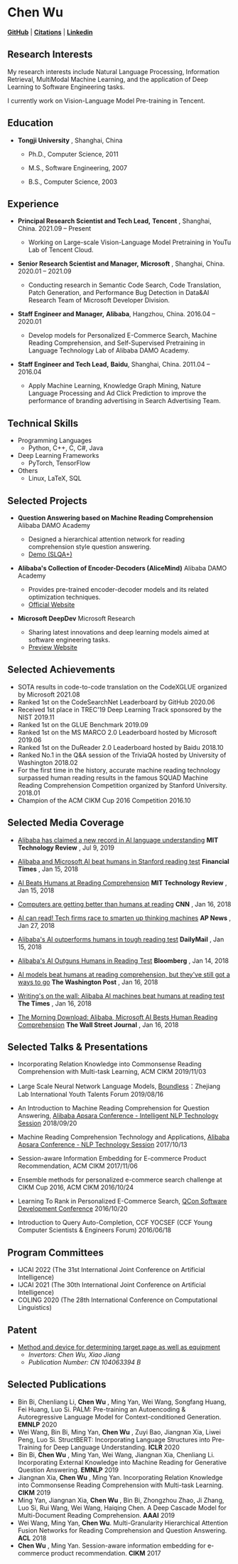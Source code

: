 # **Chen Wu**

[**GitHub**](https://github.com/overwindows) |
[**Citations**](https://scholar.google.com/citations?user=ZvGfyVUAAAAJ&amp;hl=en) |
[**Linkedin**](https://www.linkedin.com/in/chen-wu-27954a19/)

## **Research Interests**

My research interests include Natural Language Processing, Information Retrieval, MultiModal Machine Learning, and the application of Deep Learning to Software Engineering tasks.

I currently work on Vision-Language Model Pre-training in Tencent.

## **Education**

- **Tongji University** , Shanghai, China

  - Ph.D., Computer Science, 2011

  - M.S., Software Engineering, 2007

  - B.S., Computer Science, 2003

## **Experience**

- **Principal Research Scientist and Tech Lead,**   **Tencent** , Shanghai, China. 2021.09 – Present

  - Working on Large-scale Vision-Language Model Pretraining in YouTu Lab of Tencent Cloud.

- **Senior Research Scientist and Manager,**  **Microsoft** , Shanghai, China. 2020.01 – 2021.09

  - Conducting research in Semantic Code Search, Code Translation, Patch Generation, and Performance Bug Detection in Data&amp;AI Research Team of Microsoft Developer Division.

- **Staff Engineer and Manager,** **Alibaba**, Hangzhou, China. 2016.04 – 2020.01

  - Develop models for Personalized E-Commerce Search, Machine Reading Comprehension, and Self-Supervised Pretraining in Language Technology Lab of Alibaba DAMO Academy.

- **Staff Engineer and Tech Lead,** **Baidu**, Shanghai, China. 2011.04 – 2016.04

  - Apply Machine Learning, Knowledge Graph Mining, Nature Language Processing and Ad Click Prediction to improve the performance of branding advertising in Search Advertising Team.

## **Technical Skills**

- Programming Languages
  - Python, C++, C, C#, Java
- Deep Learning Frameworks
  - PyTorch, TensorFlow
- Others
  - Linux, LaTeX, SQL

## **Selected Projects**
- **Question Answering based on Machine Reading Comprehension** Alibaba DAMO Academy
  - Designed a hierarchical attention network for reading comprehension style question answering.
  - [Demo (SLQA+)](https://rajpurkar.github.io/SQuAD-explorer/explore/1.1/dev/)

- **Alibaba&#39;s Collection of Encoder-Decoders (AliceMind)** Alibaba DAMO Academy
  - Provides pre-trained encoder-decoder models and its related optimization techniques.
  - [Official Website](https://nlp.aliyun.com/portal#/alice)

- **Microsoft DeepDev** Microsoft Research
  - Sharing latest innovations and deep learning models aimed at software engineering tasks.
  - [Preview Website](https://www.microsoft.com/en-us/research/project/microsoft-deepdev/)

## **Selected Achievements**
 - SOTA results in code-to-code translation on the CodeXGLUE organized by Microsoft 2021.08
 - Ranked 1st on the CodeSearchNet Leaderboard by GitHub 2020.06
 - Received 1st place in TREC&#39;19 Deep Learning Track sponsored by the NIST 2019.11
 - Ranked 1st on the GLUE Benchmark 2019.09
 - Ranked 1st on the MS MARCO 2.0 Leaderboard hosted by Microsoft 2019.06
 - Ranked 1st on the DuReader 2.0 Leaderboard hosted by Baidu 2018.10
 - Ranked No.1 in the Q&amp;A session of the TriviaQA hosted by University of Washington 2018.02
 - For the first time in the history, accurate machine reading technology surpassed human reading results in the famous SQUAD Machine Reading Comprehension Competition organized by Stanford University. 2018.01
 - Champion of the ACM CIKM Cup 2016 Competition 2016.10

## **Selected Media Coverage**

- [Alibaba has claimed a new record in AI language understanding](https://www.technologyreview.com/2019/07/09/134266/alibaba-has-claimed-a-new-record-in-ai-language-understanding/#:~:text=An%20AI%20program%20developed%20by,at%20handling%20text%20and%20speech.)
**MIT Technology Review** , Jul 9, 2019

- [Alibaba and Microsoft AI beat humans in Stanford reading test](https://www.ft.com/content/8763219a-f9bc-11e7-9b32-d7d59aace167)
**Financial Times** , Jan 15, 2018

- [AI Beats Humans at Reading Comprehension](https://www.technologyreview.com/2018/01/15/67415/ai-beats-humans-at-reading-comprehension-but-it-still-doesnt-truly-comprehend-language/)
**MIT Technology Review** , Jan 15, 2018

- [Computers are getting better than humans at reading](https://money.cnn.com/2018/01/15/technology/reading-robot-alibaba-microsoft-stanford/index.html#:~:text=Artificial%20intelligence%20programs%20built%20by,said%20in%20a%20statement%20Monday.)
**CNN** , Jan 16, 2018

- [AI can read! Tech firms race to smarten up thinking machines](https://apnews.com/e45d6c50e7fd4acea83b422ef8e4f80c/AI-can-read!-Tech-firms-race-to-smarten-up-thinking-machines)
**AP News** , Jan 27, 2018

- [Alibaba&#39;s AI outperforms humans in tough reading test](https://www.dailymail.co.uk/sciencetech/article-5271343/The-machine-read-better-you.html) **DailyMail** , Jan 15, 2018

- [Alibaba&#39;s AI Outguns Humans in Reading Test](https://www.bloomberg.com/news/articles/2018-01-15/alibaba-s-ai-outgunned-humans-in-key-stanford-reading-test)
**Bloomberg** , Jan 14, 2018

- [AI models beat humans at reading comprehension, but they&#39;ve still got a ways to go](https://www.washingtonpost.com/business/economy/ais-ability-to-read-hailed-as-historical-milestone-but-computers-arent-quite-there/2018/01/16/04638f2e-faf6-11e7-a46b-a3614530bd87_story.html)
**The Washington Post** , Jan 16, 2018

- [Writing&#39;s on the wall: Alibaba AI machines beat humans at reading test](https://www.thetimes.co.uk/article/writing-s-on-the-wall-alibaba-ai-machines-beat-humans-at-reading-test-htnqr86h9#:~:text=The%20artificial%20intelligence%20(AI)%20responded,benchmark%20with%2082.650%20per%20cent.)
**The Times** , Jan 16, 2018

- [The Morning Download: Alibaba, Microsoft AI Bests Human Reading Comprehension](https://www.wsj.com/articles/the-morning-download-alibaba-microsoft-ai-bests-human-reading-comprehension-1516110528)
**The Wall Street Journal** , Jan 16, 2018

## **Selected Talks &amp; Presentations**

- Incorporating Relation Knowledge into Commonsense Reading Comprehension with Multi-task Learning,
ACM CIKM 2019/11/03

- Large Scale Neural Network Language Models,
[Boundless](https://www.sohu.com/a/334282445_175828)：Zhejiang Lab International Youth Talents Forum 2019/08/16

- An Introduction to Machine Reading Comprehension for Question Answering,
[Alibaba Apsara Conference - Intelligent NLP Technology Session](https://yunqi.aliyun.com/2018/hangzhou/schedule?day=2&amp;performanceId=51) 2018/09/20

- Machine Reading Comprehension Technology and Applications,
[Alibaba Apsara Conference - NLP Technology Session](https://yunqi.aliyun.com/2017/hangzhou/meeting?day=day3&amp;theme=all&amp;meeting=detail1309) 2017/10/13

- Session-aware Information Embedding for E-commerce Product Recommendation,
ACM CIKM 2017/11/06

- Ensemble methods for personalized e-commerce search challenge at CIKM Cup 2016,
ACM CIKM 2016/10/24

- Learning To Rank in Personalized E-Commerce Search,
[QCon Software Development Conference](http://2016.qconshanghai.com/speakers/202232/) 2016/10/20

- Introduction to Query Auto-Completion,
CCF YOCSEF (CCF Young Computer Scientists &amp; Engineers Forum) 2016/06/18

## **Program Committees**

- IJCAI 2022 (The 31st International Joint Conference on Artificial Intelligence)
- IJCAI 2021 (The 30th International Joint Conference on Artificial Intelligence)
- COLING 2020 (The 28th International Conference on Computational Linguistics)

## **Patent**

- [Method and device for determining target page as well as equipment](https://patents.google.com/patent/CN104063394B/zh?oq=CN104063394B)
  - _Invertors: Chen Wu, Xiao Jiang_
  - _Publication Number: CN 104063394 B_

## **Selected Publications**

- Bin Bi, Chenliang Li, **Chen Wu** , Ming Yan, Wei Wang, Songfang Huang, Fei Huang, Luo Si. PALM: Pre-training an Autoencoding &amp; Autoregressive Language Model for Context-conditioned Generation. **EMNLP** 2020
- Wei Wang, Bin Bi, Ming Yan, **Chen Wu** , Zuyi Bao, Jiangnan Xia, Liwei Peng, Luo Si. StructBERT: Incorporating Language Structures into Pre-Training for Deep Language Understanding. **ICLR** 2020
- Bin Bi, **Chen Wu** , Ming Yan, Wei Wang, Jiangnan Xia, Chenliang Li. Incorporating External Knowledge into Machine Reading for Generative Question Answering. **EMNLP** 2019
- Jiangnan Xia, **Chen Wu** , Ming Yan. Incorporating Relation Knowledge into Commonsense Reading Comprehension with Multi-task Learning. **CIKM** 2019
- Ming Yan, Jiangnan Xia, **Chen Wu** , Bin Bi, Zhongzhou Zhao, Ji Zhang, Luo Si, Rui Wang, Wei Wang, Haiqing Chen. A Deep Cascade Model for Multi-Document Reading Comprehension. **AAAI** 2019
- Wei Wang, Ming Yan, **Chen Wu**. Multi-Granularity Hierarchical Attention Fusion Networks for Reading Comprehension and Question Answering. **ACL** 2018
- **Chen Wu** , Ming Yan. Session-aware information embedding for e-commerce product recommendation. **CIKM** 2017
